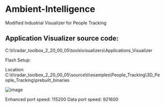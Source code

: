 # Ambient-Intelligence
Modified Industrial Visualizer for People Tracking

## Application Visualizer source code:
C:\ti\radar_toolbox_2_20_00_05\tools\visualizers\Applications_Visualizer

Flash Setup:

Location: C:\ti\radar_toolbox_2_20_00_05\source\ti\examples\People_Tracking\3D_People_Tracking\prebuilt_binaries

![image](https://github.com/user-attachments/assets/a187bb92-6799-4768-938e-4e438d84f819)

Enhanced port speed: 115200
Data port speed: 921600

